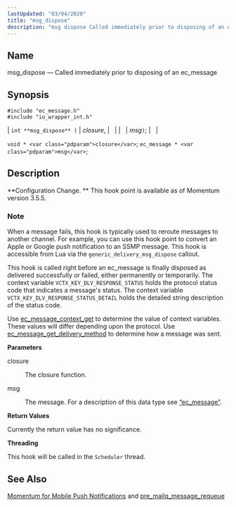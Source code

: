 ```yaml
---
lastUpdated: "03/04/2020"
title: "msg_dispose"
description: "msg dispose Called immediately prior to disposing of an ec message int msg dispose closure msg void closure ec message msg Configuration Change This hook point is available as of Momentum version 3 5 5 When a message fails this hook is typically used to reroute messages to another channel..."
---
```


<a name="hooks.generic_delivery.msg_dispose"></a> 
## Name

msg_dispose — Called immediately prior to disposing of an ec_message

## Synopsis

```
#include "ec_message.h"
#include "io_wrapper_int.h"
```

| `int **msg_dispose** (` | <var class="pdparam">closure</var>, |   |
|   | <var class="pdparam">msg</var>`)`; |   |

`void * <var class="pdparam">closure</var>`;
`ec_message * <var class="pdparam">msg</var>`;<a name="idp29798144"></a> 
## Description

**Configuration Change. ** This hook point is available as of Momentum version 3.5.5.

### Note

When a message fails, this hook is typically used to reroute messages to another channel. For example, you can use this hook point to convert an Apple or Google push notification to an SSMP message. This hook is accessible from Lua via the `generic_delivery_msg_dispose` callout.

This hook is called right before an ec_message is finally disposed as delivered successfully or failed, either permanently or temporarily. The context variable `VCTX_KEY_DLV_RESPONSE_STATUS` holds the protocol status code that indicates a message's status. The context variable `VCTX_KEY_DLV_RESPONSE_STATUS_DETAIL` holds the detailed string description of the status code.

Use [ec_message_context_get](/momentum/3/3-api/apis-ec-message-context-get) to determine the value of context variables. These values will differ depending upon the protocol. Use [ec_message_get_delivery_method](/momentum/3/3-api/apis-ec-message-get-delivery-method) to determine how a message was sent.

**<a name="idp29805520"></a> Parameters**

<dl class="variablelist">

<dt>closure</dt>

<dd>

The closure function.

</dd>

<dt>msg</dt>

<dd>

The message. For a description of this data type see [“ec_message”](/momentum/3/3-api/structs-ec-message).

</dd>

</dl>

**<a name="idp29810608"></a> Return Values**

Currently the return value has no significance.

**<a name="idp29811552"></a> Threading**

This hook will be called in the `Scheduler` thread.

<a name="idp29813072"></a> 
## See Also

[Momentum for Mobile Push Notifications](/momentum/3/3-push) and [pre_mailq_message_requeue](/momentum/3/3-api/hooks-core-pre-mailq-message-requeue)